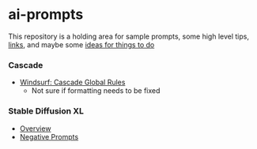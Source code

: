 # ai-prompts

This repository is a holding area for sample prompts, some high level tips, [links](links.md), and maybe some [ideas for things to do](todo-list.md)


### Cascade
 - [Windsurf: Cascade Global Rules](windsurf/cascade/global_rules.md)
   - Not sure if formatting needs to be fixed

### Stable Diffusion XL
 - [Overview](stable-diffusion/sdxl-overview.md)
 - [Negative Prompts](stable-diffusion/negative-prompts.md)

